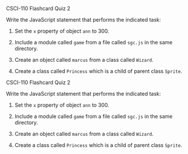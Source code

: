 CSCI-110 Flashcard Quiz 2

Write the JavaScript statement that performs the indicated task:

1. Set the `x` property of object `ann` to 300.





2. Include a module called `game` from a file called `sgc.js` in the same directory.




3. Create an object called `marcus` from a class called `Wizard`.





4. Create a class called `Princess` which is a child of parent class `Sprite`.







CSCI-110 Flashcard Quiz 2

Write the JavaScript statement that performs the indicated task:

1. Set the `x` property of object `ann` to 300.





2. Include a module called `game` from a file called `sgc.js` in the same directory.





3. Create an object called `marcus` from a class called `Wizard`.





4. Create a class called `Princess` which is a child of parent class `Sprite`.